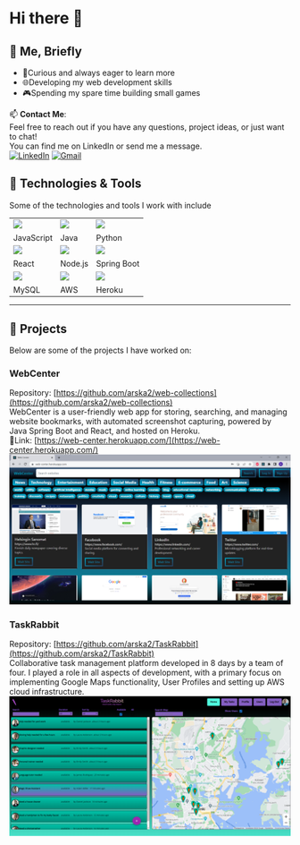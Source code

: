 # Hi there 👋

## 🥜 Me, Briefly
- 🚀Curious and always eager to learn more
- 🌐Developing my web development skills
- 🎮Spending my spare time building small games

📫 **Contact Me**:  
Feel free to reach out if you have any questions, project ideas, or just want to chat!  
You can find me on LinkedIn or send me a message.   
[![LinkedIn](https://img.shields.io/badge/LinkedIn-blue?style=flat-square&logo=linkedin&labelColor=blue)](https://www.linkedin.com/in/aarni-seppanen/)
[![Gmail](https://img.shields.io/badge/Gmail-red?style=flat-square&logo=gmail&labelColor=white)](mailto:aarni.seppanen@gmail.com)




## 🔧 Technologies & Tools

<p>Some of the technologies and tools I work with include </p>


<table>
<tbody>
  <tr>
    <td><img src="https://img.icons8.com/color/48/000000/javascript--v1.png" height="50px"></td>
     <td><img src="https://img.icons8.com/color/48/000000/java-coffee-cup-logo--v1.png" height="50px"></td>
     <td><img src="https://img.icons8.com/color/48/000000/python.png" height="50px"></td>
  </tr>
  <tr>
    <td>JavaScript</td>
    <td>Java</td>
    <td>Python</td>
  </tr>
  
  <tr>
    <td><img src="https://img.icons8.com/color/48/000000/react-native.png" height="50px"></td>
     <td><img src="https://nodejs.org/static/images/logo-hexagon-card.png" height="50px"></td>
     <td><img src="https://spring.io/img/spring.svg" height="50px"></td>
  </tr>
  <tr>
    <td>React</td>
    <td>Node.js</td>
    <td>Spring Boot</td>
  </tr>
  
  <tr>
    <td><img src="https://img.icons8.com/color/48/000000/mysql-logo.png" height="50px"></td>
     <td><img src="https://img.icons8.com/color/48/000000/amazon-web-services.png" height="50px"></td>
     <td><img src="https://img.icons8.com/color/48/000000/heroku.png" height="50px"></td>
  </tr>
  <tr>
    <td>MySQL</td>
    <td>AWS</td>
    <td>Heroku</td>
  </tr>
</tbody>
</table>

---

## 🌟 Projects

Below are some of the projects I have worked on:

### WebCenter  
Repository: [https://github.com/arska2/web-collections](https://github.com/arska2/web-collections)  
WebCenter is a user-friendly web app for storing, searching, and managing website bookmarks, with automated screenshot capturing, powered by Java Spring Boot and React, and hosted on Heroku.  
🔗Link: [https://web-center.herokuapp.com/](https://web-center.herokuapp.com/)  
<img src="https://github.com/arska2/web-collections/blob/main/webcenter_screenshot1.png" width="800"/>
 
### TaskRabbit  
Repository: [https://github.com/arska2/TaskRabbit](https://github.com/arska2/TaskRabbit)  
Collaborative task management platform developed in 8 days by a team of four. I played a role in all aspects of development, with a primary focus on implementing Google Maps functionality, User Profiles and setting up AWS cloud infrastructure.
<img src="https://github.com/arska2/TaskRabbit/blob/main/images/taskrabbit_home.png" width="800"/>


